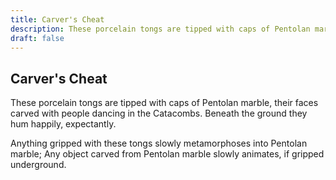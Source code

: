 ```yaml
---
title: Carver's Cheat
description: These porcelain tongs are tipped with caps of Pentolan marble, their faces carved with people dancing in the Catacombs. Beneath the ground they hum happily, expectantly....
draft: false
---
```


## Carver's Cheat

These porcelain tongs are tipped with caps of Pentolan marble, their faces carved with people dancing in the Catacombs. Beneath the ground they hum happily, expectantly.

Anything gripped with these tongs slowly metamorphoses into Pentolan marble; Any object carved from Pentolan marble slowly animates, if gripped underground.
